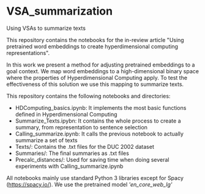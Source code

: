 # VSA_summarization
Using VSAs to summarize texts

This repository contains the notebooks for the in-review article "Using pretrained word embeddings to create hyperdimensional computing representations".

In this work we present a method for adjusting pretrained embeddings to a goal context. We map word embeddings to a high-dimensional binary space where the properties of Hyperdimensional Computing apply. 
To test the effectiveness of this solution we use this mapping to summarize texts. 

This repository contains the following notebooks and directories:

- HDComputing_basics.ipynb: It implements the most basic functions defined in Hyperdimensional Computing
- Summarize_Texts.ipybn: It contains the whole process to create a summary, from representation to sentence selection
- Calling_summarize.ipynb: It calls the previous notebook to actually summarize a set of texts
- Texts/:  Contains the .txt files for the DUC 2002 dataset
- Summaries/: The final summaries as .txt files
- Precalc_distances/: Used for saving time when doing several experiments with Calling_summarize.ipynb


All notebooks mainly use standard Python 3 libraries except for Spacy (https://spacy.io/).
We use the pretrained model *'en_core_web_lg'*
